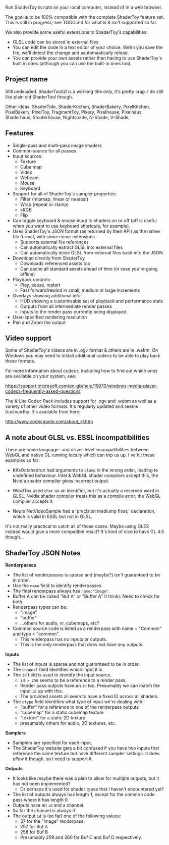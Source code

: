 Run ShaderToy scripts on your local computer, instead of in a web browser. 

The goal is to be 100% compatible with the complete ShaderToy feature set.
This is still in progress; see TODO.md for what is & isn't supported so far.

We also provide some useful extensions to ShaderToy's capabilities: 
* GLSL code can be stored in external files
* You can edit the code in a text editor of your choice. Wehn you save the
  file, we'll detect the change and aautomaatically reload.
* You can provide your own assets rather than having to use ShaderToy's built
  in ones (although you can use the built-in ones too).


Project name
------------

Still undecided. ShaderToolQt is a working title only, it's pretty crap. I do
still like plain old ShaderTool though.

Other ideas: ShaderTide, ShaderKitchen, ShaderBakery, PixelKitchen,
PixelBakery, PixelToy, FragmentToy, Pixery, Pixelhouse, Pixelhaus, Shaderhaus,
Shaderhouse, Nightshade, N-Shade, V-Shade,


Features
--------

- Single-pass and multi-pass image shaders
- Common source for all passes
- Input sources:
  - Texture
  - Cube map
  - Video
  - Webcam
  - Mouse
  - Keyboard
- Support for all of ShaderToy's sampler properties:
  - Filter (mipmap, linear or nearest)
  - Wrap (repeat or clamp)
  - sRGB
  - Flip
- Can toggle keyboard & mouse input to shaders on or off (off is useful when you want to use keyboard shortcuts, for example).
- Uses ShaderToy's JSON format (as returned by their API) as the native file format, with some minor extensions.
  - Supports external file references
  - Can automatically extract GLSL into external files
  - Can automatically inline GLSL from external files back into the JSON.
- Download directly from ShaderToy
   - Downloads referenced assets too
   - Can cache all standard assets ahead of time (in case you're going offline)
- Playback controls:
  - Play, pause, restart
  - Fast forward/rewind in small, medium or large increments
- Overlays showing additional info:
  - HUD showing a customisable set of playback and performance stats
  - Outputs from all intermediate render passes
  - Inputs to the render pass currently being displayed.
- User-specified rendering resolution
- Pan and Zoom the output


Video support
-------------

Some of ShaderToy's videos are in .ogv format & others are in .webm. On
Windows you may need to install additional codecs to be able to play back
these formats.

For more information about codecs, including how to find out which ones are
available on your system, see:

https://support.microsoft.com/en-gb/help/15070/windows-media-player-codecs-frequently-asked-questions

The K-Lite Codec Pack includes support for .ogv and .webm as well as a variety
of other video formats. It's regularly updated and seems trustworthy. It's
available from here:

http://www.codecguide.com/about_kl.htm


A note about GLSL vs. ESSL incompatibilities
--------------------------------------------

There are some language- and driver-level incompatibilities between WebGL and
native GL running locally which can trip us up. I've hit these examples so
far:

- KifsOctahedron had arguments to `clamp` in the wrong order, leading to
  undefined behaviour. Intel & WebGL shader compilers accept this, the Nvidia
  shader compiler gives incorrect output.

- WordToy used `char` as an identifier, but it's actually a reserved word in 
  GLSL. Nvidia shader compiler treats this as a compile error, the WebGL 
  compiler accepts it.

- NeuralNetVideoSample had a 'precision mediump float;' declaration, which is
  valid in ESSL but not in GLSL.

It's not really practical to catch all of these cases. Maybe using GLES
instead would give a more compatible result? It's kind of nice to have GL 4.5
though...


ShaderToy JSON Notes
--------------------

**Renderpasses**

- The list of renderpasses is sparse and (maybe?) isn't guaranteed to be in order. 
- Use the `name` field to identify renderpasses
- The final renderpass always has `name:"Image"`.
- Buffer A can be called "Buf A" or "Buffer A" (I think). Need to check for both.
- Renderpass types can be:
  - "image"
  - "buffer"
  - ...others for audio, vr, cubemaps, etc?
- Common source code is listed as a renderpass with name = "Common" and type = "common".
  - This renderpass has no inputs or outputs.
  - This is the *only* renderpass that does not have any outputs.

**Inputs**

- The list of inputs is sparse and not guaranteed to be in order.
- The `channel` field identifies which input it is.
- The `id` field is used to identify the input source.
  - `id > 256`  seems to be a reference to a render pass.
  - Render pass outputs have an `id` too. Presumably we can match the input `id` up with this.
  - The provided assets all seem to have a fixed ID across all shaders.
- The `ctype` field identifies what type of input we're dealing with:
  - "buffer" for a reference to one of the renderpass outputs
  - "cubemap" for a static cubemap texture
  - "texture" for a static 2D texture
  - presumably others for audio, 3D textures, etc.

**Samplers**

- Samplers are specified for each input.
- The ShaderToy website gets a bit confused if you have two inputs that
  reference the same texture but have different sampler settings. It does
  *allow* it though, so I need to support it.

**Outputs**

- It looks like maybe there was a plan to allow for multiple outputs, but it has not been implemented?
  - Or perhaps it's used for shader types that I haven't encountered yet?
- The list of outputs always has length 1, except for the common code pass where it has length 0.
- Outputs have an `id` and a channel.
- So far the channel is always 0.
- The output `id` is (so far) one of the following values:
  - 37 for the "image" renderpass
  - 257 for Buf A
  - 258 for Buf B
  - Presumably 259 and 260 for Buf C and Buf D respectively.
